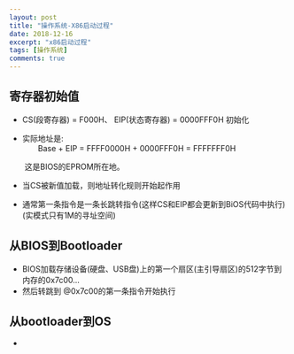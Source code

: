 ```yaml
---
layout: post
title: "操作系统-X86启动过程"
date: 2018-12-16
excerpt: "x86启动过程"
tags: [操作系统]
comments: true
---
```




## 寄存器初始值

- CS(段寄存器) = F000H、 EIP(状态寄存器) = 0000FFF0H 初始化

- 实际地址是:  
  &emsp;&emsp;Base   +    EIP = FFFF0000H + 0000FFF0H = FFFFFFF0H

  ​        这是BIOS的EPROM所在地。

- 当CS被新值加载，则地址转化规则开始起作用
- 通常第一条指令是一条长跳转指令(这样CS和EIP都会更新到BiOS代码中执行)(实模式只有1M的寻址空间)

## 从BIOS到Bootloader

- BIOS加载存储设备(硬盘、USB盘)上的第一个扇区(主引导扇区)的512字节到内存的0x7c00...
- 然后转跳到 @0x7c00的第一条指令开始执行

## 从bootloader到OS

- 







​                           &emsp;&emsp;&emsp;&emsp;&emsp;